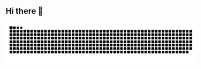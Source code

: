 ## Hi there 👋

<picture>
  <source media="(prefers-color-scheme: dark)" srcset="https://raw.githubusercontent.com/harifhp/harifhp/output/github-contribution-grid-snake-dark.svg">
  <source media="(prefers-color-scheme: light)" srcset="https://raw.githubusercontent.com/harifhp/harifhp/output/github-contribution-grid-snake.svg">
  <img alt="github contribution grid snake animation" src="https://raw.githubusercontent.com/harifhp/harifhp/output/github-contribution-grid-snake.svg">
</picture>

<!--
**harifhp/harifhp** is a ✨ _special_ ✨ repository because its `README.md` (this file) appears on your GitHub profile.

Here are some ideas to get you started:

- 🔭 I’m currently working on ...
- 🌱 I’m currently learning ...
- 👯 I’m looking to collaborate on ...
- 🤔 I’m looking for help with ...
- 💬 Ask me about ...
- 📫 How to reach me: ...
- 😄 Pronouns: ...
- ⚡ Fun fact: ...
-->
